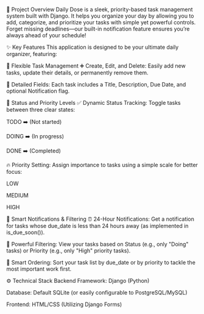 🌟 Project Overview
Daily Dose is a sleek, priority-based task management system built with Django. It helps you organize your day by allowing you to add, categorize, and prioritize your tasks with simple yet powerful controls. Forget missing deadlines—our built-in notification feature ensures you’re always ahead of your schedule!

✨ Key Features
This application is designed to be your ultimate daily organizer, featuring:

🎯 Flexible Task Management
➕ Create, Edit, and Delete: Easily add new tasks, update their details, or permanently remove them.

📝 Detailed Fields: Each task includes a Title, Description, Due Date, and optional Notification flag.

🚦 Status and Priority Levels
✅ Dynamic Status Tracking: Toggle tasks between three clear states:

TODO ➡️ (Not started)

DOING ➡️ (In progress)

DONE ➡️ (Completed)

🔥 Priority Setting: Assign importance to tasks using a simple scale for better focus:

LOW

MEDIUM

HIGH

🔔 Smart Notifications & Filtering
⏰ 24-Hour Notifications: Get a notification for tasks whose due_date is less than 24 hours away (as implemented in is_due_soon()).

🔎 Powerful Filtering: View your tasks based on Status (e.g., only "Doing" tasks) or Priority (e.g., only "High" priority tasks).

🔄 Smart Ordering: Sort your task list by due_date or by priority to tackle the most important work first.

⚙️ Technical Stack
Backend Framework: Django (Python)

Database: Default SQLite (or easily configurable to PostgreSQL/MySQL)

Frontend: HTML/CSS (Utilizing Django Forms)
